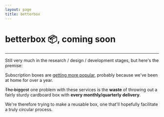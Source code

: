 ```yaml
---
layout: page
title: betterbox
---
```

<h1>
betterbox 📦, coming soon
</h1>
<hr>

Still very much in the research / design / development stages, but here's the premise:

Subscription boxes are <a href="https://twitter.com/explodingtopics/status/1415332979610570752" target="_blank"> getting more popular</a>, probably because we've been at home for over a year. 

<del>The biggest</del> one problem with these services is the **waste** of throwing out a fairly sturdy cardboard box with **every monthly/quarterly delivery**.

We're therefore trying to make a reusable box, one that'll hopefully facilitate a truly circular process.
